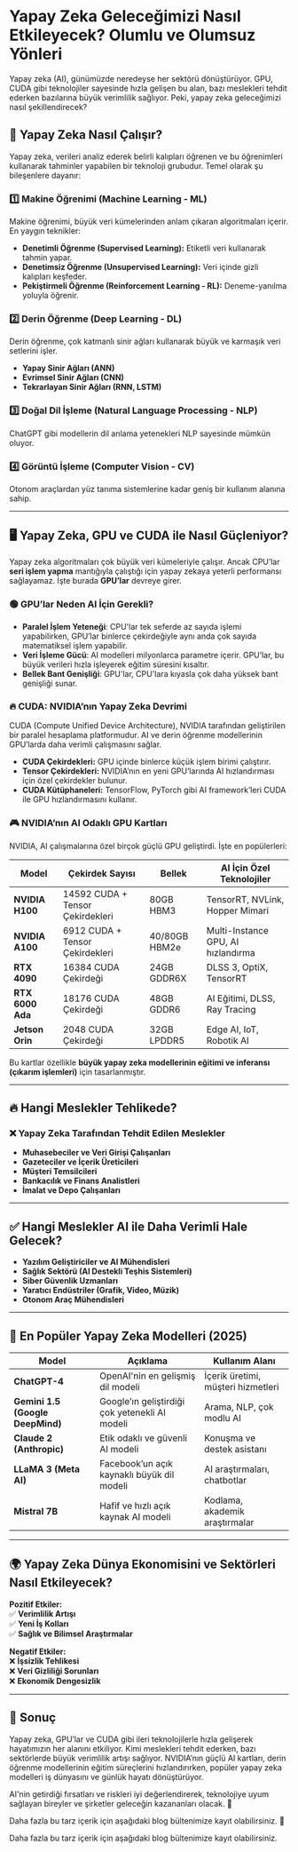 # **Yapay Zeka Geleceğimizi Nasıl Etkileyecek? Olumlu ve Olumsuz Yönleri**  

Yapay zeka (AI), günümüzde neredeyse her sektörü dönüştürüyor. GPU, CUDA gibi teknolojiler sayesinde hızla gelişen bu alan, bazı meslekleri tehdit ederken bazılarına büyük verimlilik sağlıyor. Peki, yapay zeka geleceğimizi nasıl şekillendirecek?  

## 🚀 **Yapay Zeka Nasıl Çalışır?**  
Yapay zeka, verileri analiz ederek belirli kalıpları öğrenen ve bu öğrenimleri kullanarak tahminler yapabilen bir teknoloji grubudur. Temel olarak şu bileşenlere dayanır:  

### 1️⃣ **Makine Öğrenimi (Machine Learning - ML)**  
Makine öğrenimi, büyük veri kümelerinden anlam çıkaran algoritmaları içerir. En yaygın teknikler:  
- **Denetimli Öğrenme (Supervised Learning):** Etiketli veri kullanarak tahmin yapar.  
- **Denetimsiz Öğrenme (Unsupervised Learning):** Veri içinde gizli kalıpları keşfeder.  
- **Pekiştirmeli Öğrenme (Reinforcement Learning - RL):** Deneme-yanılma yoluyla öğrenir.  

### 2️⃣ **Derin Öğrenme (Deep Learning - DL)**  
Derin öğrenme, çok katmanlı sinir ağları kullanarak büyük ve karmaşık veri setlerini işler.  
- **Yapay Sinir Ağları (ANN)**  
- **Evrimsel Sinir Ağları (CNN)**  
- **Tekrarlayan Sinir Ağları (RNN, LSTM)**  

### 3️⃣ **Doğal Dil İşleme (Natural Language Processing - NLP)**  
ChatGPT gibi modellerin dil anlama yetenekleri NLP sayesinde mümkün oluyor.  

### 4️⃣ **Görüntü İşleme (Computer Vision - CV)**  
Otonom araçlardan yüz tanıma sistemlerine kadar geniş bir kullanım alanına sahip.  

---

## 🖥️ **Yapay Zeka, GPU ve CUDA ile Nasıl Güçleniyor?**  

Yapay zeka algoritmaları çok büyük veri kümeleriyle çalışır. Ancak CPU’lar **seri işlem yapma** mantığıyla çalıştığı için yapay zekaya yeterli performansı sağlayamaz. İşte burada **GPU’lar** devreye girer.  

### 🟢 **GPU’lar Neden AI İçin Gerekli?**  
- **Paralel İşlem Yeteneği**: CPU'lar tek seferde az sayıda işlemi yapabilirken, GPU’lar binlerce çekirdeğiyle aynı anda çok sayıda matematiksel işlem yapabilir.  
- **Veri İşleme Gücü**: AI modelleri milyonlarca parametre içerir. GPU’lar, bu büyük verileri hızla işleyerek eğitim süresini kısaltır.  
- **Bellek Bant Genişliği**: GPU'lar, CPU'lara kıyasla çok daha yüksek bant genişliği sunar.  

### 🔥 **CUDA: NVIDIA’nın Yapay Zeka Devrimi**  
CUDA (Compute Unified Device Architecture), NVIDIA tarafından geliştirilen bir paralel hesaplama platformudur. AI ve derin öğrenme modellerinin GPU’larda daha verimli çalışmasını sağlar.  

- **CUDA Çekirdekleri:** GPU içinde binlerce küçük işlem birimi çalıştırır.  
- **Tensor Çekirdekleri:** NVIDIA’nın en yeni GPU’larında AI hızlandırması için özel çekirdekler bulunur.  
- **CUDA Kütüphaneleri:** TensorFlow, PyTorch gibi AI framework’leri CUDA ile GPU hızlandırmasını kullanır.  

### 🎮 **NVIDIA’nın AI Odaklı GPU Kartları**  
NVIDIA, AI çalışmalarına özel birçok güçlü GPU geliştirdi. İşte en popülerleri:  

| Model | Çekirdek Sayısı | Bellek | AI İçin Özel Teknolojiler |
|--------|---------------|---------|--------------------------|
| **NVIDIA H100** | 14592 CUDA + Tensor Çekirdekleri | 80GB HBM3 | TensorRT, NVLink, Hopper Mimari |
| **NVIDIA A100** | 6912 CUDA + Tensor Çekirdekleri | 40/80GB HBM2e | Multi-Instance GPU, AI hızlandırma |
| **RTX 4090** | 16384 CUDA Çekirdeği | 24GB GDDR6X | DLSS 3, OptiX, TensorRT |
| **RTX 6000 Ada** | 18176 CUDA Çekirdeği | 48GB GDDR6 | AI Eğitimi, DLSS, Ray Tracing |
| **Jetson Orin** | 2048 CUDA Çekirdeği | 32GB LPDDR5 | Edge AI, IoT, Robotik AI |  

Bu kartlar özellikle **büyük yapay zeka modellerinin eğitimi ve inferansı (çıkarım işlemleri)** için tasarlanmıştır.  

---

## 🔥 **Hangi Meslekler Tehlikede?**  

### ❌ **Yapay Zeka Tarafından Tehdit Edilen Meslekler**  
- **Muhasebeciler ve Veri Girişi Çalışanları**  
- **Gazeteciler ve İçerik Üreticileri**  
- **Müşteri Temsilcileri**  
- **Bankacılık ve Finans Analistleri**  
- **İmalat ve Depo Çalışanları**  

---

## ✅ **Hangi Meslekler AI ile Daha Verimli Hale Gelecek?**  
- **Yazılım Geliştiriciler ve AI Mühendisleri**  
- **Sağlık Sektörü (AI Destekli Teşhis Sistemleri)**  
- **Siber Güvenlik Uzmanları**  
- **Yaratıcı Endüstriler (Grafik, Video, Müzik)**  
- **Otonom Araç Mühendisleri**  

---

## 🤖 **En Popüler Yapay Zeka Modelleri (2025)**  

| Model | Açıklama | Kullanım Alanı |
|--------|---------|----------------|
| **ChatGPT-4** | OpenAI'nin en gelişmiş dil modeli | İçerik üretimi, müşteri hizmetleri |
| **Gemini 1.5 (Google DeepMind)** | Google’ın geliştirdiği çok yetenekli AI modeli | Arama, NLP, çok modlu AI |
| **Claude 2 (Anthropic)** | Etik odaklı ve güvenli AI modeli | Konuşma ve destek asistanı |
| **LLaMA 3 (Meta AI)** | Facebook’un açık kaynaklı büyük dil modeli | AI araştırmaları, chatbotlar |
| **Mistral 7B** | Hafif ve hızlı açık kaynak AI modeli | Kodlama, akademik araştırmalar |

---

## 🌍 **Yapay Zeka Dünya Ekonomisini ve Sektörleri Nasıl Etkileyecek?**  
**Pozitif Etkiler:**  
✅ **Verimlilik Artışı**  
✅ **Yeni İş Kolları**  
✅ **Sağlık ve Bilimsel Araştırmalar**  

**Negatif Etkiler:**  
❌ **İşsizlik Tehlikesi**  
❌ **Veri Gizliliği Sorunları**  
❌ **Ekonomik Dengesizlik**  

---

## 🎯 **Sonuç**  

Yapay zeka, GPU’lar ve CUDA gibi ileri teknolojilerle hızla gelişerek hayatımızın her alanını etkiliyor. Kimi meslekleri tehdit ederken, bazı sektörlerde büyük verimlilik artışı sağlıyor. NVIDIA’nın güçlü AI kartları, derin öğrenme modellerinin eğitim süreçlerini hızlandırırken, popüler yapay zeka modelleri iş dünyasını ve günlük hayatı dönüştürüyor.  

AI'nin getirdiği fırsatları ve riskleri iyi değerlendirerek, teknolojiye uyum sağlayan bireyler ve şirketler geleceğin kazananları olacak. 🚀  

Daha fazla bu tarz içerik için aşağıdaki blog bültenimize kayıt olabilirsiniz. 📩  


Daha fazla bu tarz içerik için aşağıdaki blog bültenimize kayıt olabilirsiniz.